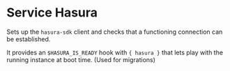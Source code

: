 # Service Hasura

Sets up the `hasura-sdk` client and checks that a functioning connection can
be established.

It provides an `$HASURA_IS_READY` hook with `{ hasura }` that lets play with
the running instance at boot time. (Used for migrations)
